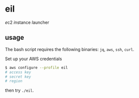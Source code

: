 # eil

*e*c2 *i*nstance *l*auncher

## usage

The bash script requires the following binaries: `jq`, `aws`, `ssh`, `curl`.

Set up your AWS credentials

```bash
$ aws configure --profile eil
# access key
# secret key
# region
```

then try `./eil`.
